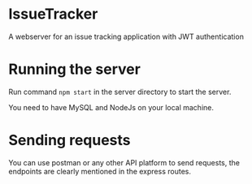 # IssueTracker
A webserver for an issue tracking application with JWT authentication
# Running the server
Run command ```npm start``` in the server directory to start the server.  
  
You need to have MySQL and NodeJs on your local machine.
# Sending requests
You can use postman or any other API platform to send requests, the endpoints are clearly mentioned in the express routes.
